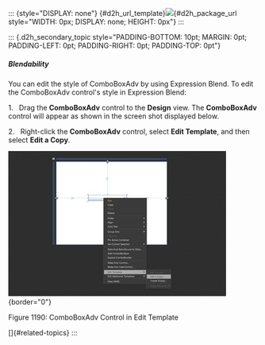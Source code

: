 ::: {style="DISPLAY: none"}
[](ms-xhelp:///?Id=d2h_url_template){#d2h_url_template}![](!package_url!){#d2h_package_url style="WIDTH: 0px; DISPLAY: none; HEIGHT: 0px"}
:::

::: {.d2h_secondary_topic style="PADDING-BOTTOM: 10pt; MARGIN: 0pt; PADDING-LEFT: 0pt; PADDING-RIGHT: 0pt; PADDING-TOP: 0pt"}
##### Blendability

You can edit the style of ComboBoxAdv by using Expression Blend. To edit the ComboBoxAdv control's style in Expression Blend:

1.   Drag the **ComboBoxAdv** control to the **Design** view. The **ComboBoxAdv** control will appear as shown in the screen shot displayed below.

2.   Right-click the **ComboBoxAdv** control, select **Edit Template**, and then select **Edit a Copy**.

![](../ImagesExt/image261_1080.jpg){border="0"}

Figure 1190: ComboBoxAdv Control in Edit Template

[]{#related-topics}
:::
